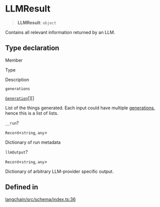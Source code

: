 LLMResult
=========

> **LLMResult**: `object`

Contains all relevant information returned by an LLM.

Type declaration[​](#type-declaration "Direct link to Type declaration")
------------------------------------------------------------------------

Member

Type

Description

`generations`

[`Generation`](/docs/api/schema/interfaces/Generation)\[\]\[\]

List of the things generated. Each input could have multiple [generations](/docs/api/schema/interfaces/Generation), hence this is a list of lists.

`__run`?

`Record`<`string`, `any`\>

Dictionary of run metadata

`llmOutput`?

`Record`<`string`, `any`\>

Dictionary of arbitrary LLM-provider specific output.

Defined in[​](#defined-in "Direct link to Defined in")
------------------------------------------------------

[langchain/src/schema/index.ts:36](https://github.com/hwchase17/langchainjs/blob/46e1734/langchain/src/schema/index.ts#L36)
